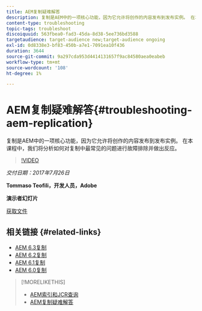 ```yaml
---
title: AEM复制疑难解答
description: 复制是AEM中的一项核心功能，因为它允许将创作的内容发布到发布实例。 在本课程中，我们将分析如何对复制中最常见的问题进行故障排除并做出反应。
content-type: troubleshooting
topic-tags: troubleshoot
discoiquuid: 563fbea0-fad3-45da-8d38-5ee736bd3588
targetaudience: target-audience new;target-audience ongoing
exl-id: 0d8338e3-bf83-450b-a7e1-7091ea10f436
duration: 3644
source-git-commit: 9a297cda953d4414131657f9ac84580aea0eabeb
workflow-type: tm+mt
source-wordcount: '108'
ht-degree: 1%

---
```


# AEM复制疑难解答{#troubleshooting-aem-replication}

复制是AEM中的一项核心功能，因为它允许将创作的内容发布到发布实例。 在本课程中，我们将分析如何对复制中最常见的问题进行故障排除并做出反应。

>[!VIDEO](https://video.tv.adobe.com/v/19282/?quality=9)

*交付日期：2017年7月26日*

**Tommaso Teofili，开发人员，Adobe**

**演示者幻灯片**

[获取文件](assets/aem-gems-troubleshooting-aem-replication.pdf)

## 相关链接 {#related-links}

* [AEM 6.3复制](https://docs.adobe.com/docs/en/aem/6-3/deploy/configuring/replication.html)
* [AEM 6.2复制](https://docs.adobe.com/docs/en/aem/6-2/deploy/configuring/replication.html)
* [AEM 6.1复制](https://docs.adobe.com/docs/en/aem/6-1/deploy/configuring/replication.html)
* [AEM 6.0复制](https://docs.adobe.com/docs/en/aem/6-0/deploy/configuring/replication.html)

>[!MORELIKETHIS]
>
>* [AEM索引和JCR查询](aem-indexing-jcr-query.md)
>* [AEM复制疑难解答](aem-troubleshooting-aem-replication.md)
<!-- >>* [Adobe Experience Manager: AEM 6.x Maintenance Tasks](https://helpx.adobe.com/experience-manager/kt/eseminars/ccoo-aem-Aug-register.html) -->
